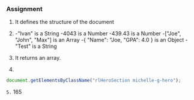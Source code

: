 ### Assignment

1. It defines the structure of the document

2. 
	-"Ivan" is a String
	-4043 is a Number
	-439.43 is a Number
	-["Joe", "John", "Max"] is an Array
	-{ "Name": "Joe, "GPA": 4.0 } is an Object
	-"Test" is a String

3. It returns an array.

4.
```javascript
document.getElementsByClassName("rlHeroSection michelle-g-hero");
```

`5.` 165
